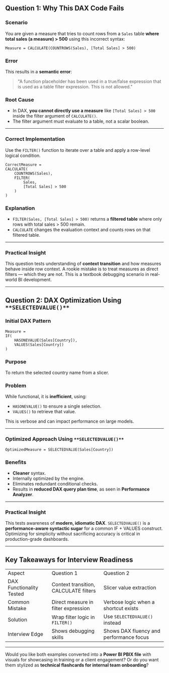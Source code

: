 ## **Question 1: Why This DAX Code Fails**

### **Scenario**

You are given a measure that tries to count rows from a `Sales` table **where total sales (a measure) > 500** using this incorrect syntax:

```Plain
Measure = CALCULATE(COUNTROWS(Sales), [Total Sales] > 500)
```

### **Error**

This results in a **semantic error**:

> "A function placeholder has been used in a true/false expression that is used as a table filter expression. This is not allowed."

### **Root Cause**

- In DAX, **you cannot directly use a measure** like `[Total Sales] > 500` inside the filter argument of `CALCULATE()`.
- The filter argument must evaluate to a table, not a scalar boolean.

---

### **Correct Implementation**

Use the `FILTER()` function to iterate over a table and apply a row-level logical condition.

```Plain
CorrectMeasure =
CALCULATE(
    COUNTROWS(Sales),
    FILTER(
        Sales,
        [Total Sales] > 500
    )
)
```

### **Explanation**

- `FILTER(Sales, [Total Sales] > 500)` returns a **filtered table** where only rows with total sales > 500 remain.
- `CALCULATE` changes the evaluation context and counts rows on that filtered table.

---

### **Practical Insight**

This question tests understanding of **context transition** and how measures behave inside row context. A rookie mistake is to treat measures as direct filters — which they are not. This is a textbook debugging scenario in real-world BI development.

---

## **Question 2: DAX Optimization Using** `**SELECTEDVALUE()**`

### **Initial DAX Pattern**

```Plain
Measure =
IF(
    HASONEVALUE(Sales[Country]),
    VALUES(Sales[Country])
)
```

### **Purpose**

To return the selected country name from a slicer.

### **Problem**

While functional, it is **inefficient**, using:

- `HASONEVALUE()` to ensure a single selection.
- `VALUES()` to retrieve that value.

This is verbose and can impact performance on large models.

---

### **Optimized Approach Using** `**SELECTEDVALUE()**`

```Plain
OptimizedMeasure = SELECTEDVALUE(Sales[Country])
```

### **Benefits**

- **Cleaner** syntax.
- Internally optimized by the engine.
- Eliminates redundant conditional checks.
- Results in **reduced DAX query plan time**, as seen in **Performance Analyzer**.

---

### **Practical Insight**

This tests awareness of **modern, idiomatic DAX**. `SELECTEDVALUE()` is a **performance-aware syntactic sugar** for a common IF + VALUES construct. Optimizing for simplicity without sacrificing accuracy is critical in production-grade dashboards.

---

## **Key Takeaways for Interview Readiness**

|   |   |   |
|---|---|---|
|Aspect|Question 1|Question 2|
|DAX Functionality Tested|Context transition, CALCULATE filters|Slicer value extraction|
|Common Mistake|Direct measure in filter expression|Verbose logic when a shortcut exists|
|Solution|Wrap filter logic in `FILTER()`|Use `SELECTEDVALUE()` instead|
|Interview Edge|Shows debugging skills|Shows DAX fluency and performance focus|

---

Would you like both examples converted into a **Power BI PBIX file** with visuals for showcasing in training or a client engagement? Or do you want them stylized as **technical flashcards for internal team onboarding**?